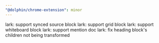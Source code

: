 ```yaml
---
"@dolphin/chrome-extension": minor
---
```


lark: support synced source block
lark: support grid block
lark: support whiteboard block
lark: support mention doc
lark: fix heading block's children not being transformed